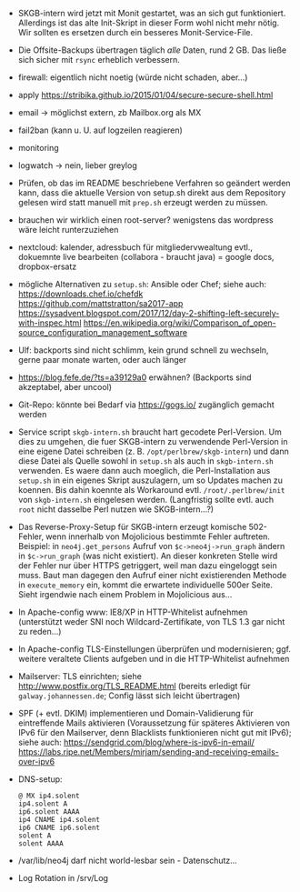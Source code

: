 - SKGB-intern wird jetzt mit Monit gestartet, was an sich gut
  funktioniert. Allerdings ist das alte Init-Skript in dieser Form
  wohl nicht mehr nötig. Wir sollten es ersetzen durch ein besseres
  Monit-Service-File.

- Die Offsite-Backups übertragen täglich *alle* Daten, rund 2 GB.
  Das ließe sich sicher mit `rsync` erheblich verbessern.

- firewall: eigentlich nicht noetig (würde nicht schaden, aber...)

- apply <https://stribika.github.io/2015/01/04/secure-secure-shell.html>

- email -> möglichst extern, zb Mailbox.org als MX

- fail2ban
(kann u. U. auf logzeilen reagieren)

- monitoring

- logwatch -> nein, lieber greylog

- Prüfen, ob das im README beschriebene Verfahren so geändert werden kann, dass die aktuelle Version von setup.sh direkt aus dem Repository gelesen wird statt manuell mit `prep.sh` erzeugt werden zu müssen.

- brauchen wir wirklich einen root-server? wenigstens das wordpress wäre leicht runterzuziehen

- nextcloud: kalender, adressbuch für mitgliedervwealtung evtl., dokuemnte live bearbeiten (collabora - braucht java) = google docs, dropbox-ersatz

- mögliche Alternativen zu `setup.sh`: Ansible oder Chef; siehe auch:
<https://downloads.chef.io/chefdk>
<https://github.com/mattstratton/sa2017-app>
<https://sysadvent.blogspot.com/2017/12/day-2-shifting-left-securely-with-inspec.html>
<https://en.wikipedia.org/wiki/Comparison_of_open-source_configuration_management_software>

- Ulf: backports sind nicht schlimm, kein grund schnell zu wechseln, gerne paar monate warten, oder auch länger

- <https://blog.fefe.de/?ts=a39129a0> erwähnen? (Backports sind akzeptabel, aber uncool)

- Git-Repo: könnte bei Bedarf via <https://gogs.io/> zugänglich gemacht werden

- Service script `skgb-intern.sh` braucht hart gecodete Perl-Version.
  Um dies zu umgehen, die fuer SKGB-intern zu verwendende Perl-Version
  in eine eigene Datei schreiben (z. B. `/opt/perlbrew/skgb-intern`)
  und dann diese Datei als Quelle sowohl in `setup.sh` als auch in
  `skgb-intern.sh` verwenden. Es waere dann auch moeglich, die
  Perl-Installation aus `setup.sh` in ein eigenes Skript auszulagern,
  um so Updates machen zu koennen. Bis dahin koennte als Workaround
  evtl. `/root/.perlbrew/init` von `skgb-intern.sh` eingelesen werden.
  (Langfristig sollte evtl. auch `root` nicht dasselbe Perl nutzen wie
  SKGB-intern...?)

- Das Reverse-Proxy-Setup für SKGB-intern erzeugt komische 502-Fehler,
  wenn innerhalb von Mojolicious bestimmte Fehler auftreten. Beispiel:
  in `neo4j.get_persons` Aufruf von `$c->neo4j->run_graph` ändern in
  `$c->run_graph` (was nicht existiert). An dieser konkreten Stelle
  wird der Fehler nur über HTTPS getriggert, weil man dazu eingeloggt
  sein muss. Baut man dagegen den Aufruf einer nicht existierenden
  Methode in `execute_memory` ein, kommt die erwartete individuelle
  500er Seite. Sieht irgendwie nach einem Problem in Mojolicious aus...

- In Apache-config www: IE8/XP in HTTP-Whitelist aufnehmen (unterstützt
  weder SNI noch Wildcard-Zertifikate, von TLS 1.3 gar nicht zu reden...)

- In Apache-config TLS-Einstellungen überprüfen und modernisieren; ggf.
  weitere veraltete Clients aufgeben und in die HTTP-Whitelist aufnehmen

- Mailserver: TLS einrichten; siehe <http://www.postfix.org/TLS_README.html>
  (bereits erledigt für `galway.johannessen.de`; Config lässt sich leicht übertragen)

- SPF (+ evtl. DKIM) implementieren und Domain-Validierung für eintreffende
  Mails aktivieren (Voraussetzung für späteres Aktivieren von IPv6 für den
  Mailserver, denn Blacklists funktionieren nicht gut mit IPv6); siehe auch:
  <https://sendgrid.com/blog/where-is-ipv6-in-email/>
  <https://labs.ripe.net/Members/mirjam/sending-and-receiving-emails-over-ipv6>

- DNS-setup:
  ````
  @ MX ip4.solent
  ip4.solent A
  ip6.solent AAAA
  ip4 CNAME ip4.solent
  ip6 CNAME ip6.solent
  solent A
  solent AAAA
  ````

- /var/lib/neo4j darf nicht world-lesbar sein - Datenschutz...

- Log Rotation in /srv/Log
